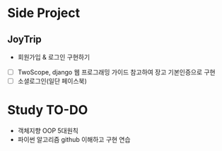 # Side Project
## JoyTrip
 - 회원가입 & 로그인 구현하기 
- [ ] TwoScope, django 웹 프로그래밍 가이드 참고하여 장고 기본인증으로 구현 
- [ ] 소셜로그인(일단 페이스북)

# Study TO-DO
- 객체지향 OOP 5대원칙
- 파이썬 알고리즘 github 이해하고 구현 연습
